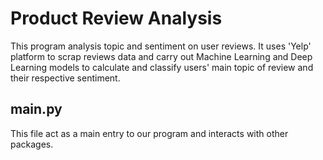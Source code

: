 # Product Review Analysis
This program analysis topic and sentiment on user reviews.
It uses 'Yelp' platform to scrap reviews data and carry out Machine Learning and Deep Learning models to calculate and classify users' main topic of review and their respective sentiment.

## main.py
This file act as a main entry to our program and interacts with other packages.
